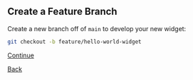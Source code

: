 ##  Create a Feature Branch

Create a new branch off of `main` to develop your new widget:

```sh
git checkout -b feature/hello-world-widget
```

[Continue](./3_WIDGET_ID.md)

[Back](./1_START)
